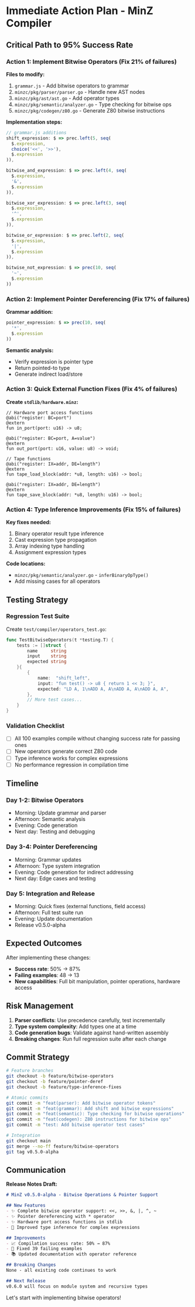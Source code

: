 # Immediate Action Plan - MinZ Compiler

## Critical Path to 95% Success Rate

### Action 1: Implement Bitwise Operators (Fix 21% of failures)

**Files to modify:**
1. `grammar.js` - Add bitwise operators to grammar
2. `minzc/pkg/parser/parser.go` - Handle new AST nodes
3. `minzc/pkg/ast/ast.go` - Add operator types
4. `minzc/pkg/semantic/analyzer.go` - Type checking for bitwise ops
5. `minzc/pkg/codegen/z80.go` - Generate Z80 bitwise instructions

**Implementation steps:**
```javascript
// grammar.js additions
shift_expression: $ => prec.left(5, seq(
  $.expression,
  choice('<<', '>>'),
  $.expression
)),

bitwise_and_expression: $ => prec.left(4, seq(
  $.expression,
  '&',
  $.expression
)),

bitwise_xor_expression: $ => prec.left(3, seq(
  $.expression,
  '^',
  $.expression
)),

bitwise_or_expression: $ => prec.left(2, seq(
  $.expression,
  '|',
  $.expression
)),

bitwise_not_expression: $ => prec(10, seq(
  '~',
  $.expression
))
```

### Action 2: Implement Pointer Dereferencing (Fix 17% of failures)

**Grammar addition:**
```javascript
pointer_expression: $ => prec(10, seq(
  '*',
  $.expression
))
```

**Semantic analysis:**
- Verify expression is pointer type
- Return pointed-to type
- Generate indirect load/store

### Action 3: Quick External Function Fixes (Fix 4% of failures)

**Create `stdlib/hardware.minz`:**
```minz
// Hardware port access functions
@abi("register: BC=port")
@extern
fun in_port(port: u16) -> u8;

@abi("register: BC=port, A=value")  
@extern
fun out_port(port: u16, value: u8) -> void;

// Tape functions
@abi("register: IX=addr, DE=length")
@extern
fun tape_load_block(addr: *u8, length: u16) -> bool;

@abi("register: IX=addr, DE=length")
@extern
fun tape_save_block(addr: *u8, length: u16) -> bool;
```

### Action 4: Type Inference Improvements (Fix 15% of failures)

**Key fixes needed:**
1. Binary operator result type inference
2. Cast expression type propagation  
3. Array indexing type handling
4. Assignment expression types

**Code locations:**
- `minzc/pkg/semantic/analyzer.go` - `inferBinaryOpType()`
- Add missing cases for all operators

## Testing Strategy

### Regression Test Suite
Create `test/compiler/operators_test.go`:
```go
func TestBitwiseOperators(t *testing.T) {
    tests := []struct {
        name     string
        input    string
        expected string
    }{
        {
            name:  "shift_left",
            input: "fun test() -> u8 { return 1 << 3; }",
            expected: "LD A, 1\nADD A, A\nADD A, A\nADD A, A",
        },
        // More test cases...
    }
}
```

### Validation Checklist
- [ ] All 100 examples compile without changing success rate for passing ones
- [ ] New operators generate correct Z80 code
- [ ] Type inference works for complex expressions
- [ ] No performance regression in compilation time

## Timeline

### Day 1-2: Bitwise Operators
- Morning: Update grammar and parser
- Afternoon: Semantic analysis
- Evening: Code generation
- Next day: Testing and debugging

### Day 3-4: Pointer Dereferencing  
- Morning: Grammar updates
- Afternoon: Type system integration
- Evening: Code generation for indirect addressing
- Next day: Edge cases and testing

### Day 5: Integration and Release
- Morning: Quick fixes (external functions, field access)
- Afternoon: Full test suite run
- Evening: Update documentation
- Release v0.5.0-alpha

## Expected Outcomes

After implementing these changes:
- **Success rate**: 50% → 87%
- **Failing examples**: 48 → 13
- **New capabilities**: Full bit manipulation, pointer operations, hardware access

## Risk Management

1. **Parser conflicts**: Use precedence carefully, test incrementally
2. **Type system complexity**: Add types one at a time
3. **Code generation bugs**: Validate against hand-written assembly
4. **Breaking changes**: Run full regression suite after each change

## Commit Strategy

```bash
# Feature branches
git checkout -b feature/bitwise-operators
git checkout -b feature/pointer-deref
git checkout -b feature/type-inference-fixes

# Atomic commits
git commit -m "feat(parser): Add bitwise operator tokens"
git commit -m "feat(grammar): Add shift and bitwise expressions"
git commit -m "feat(semantic): Type checking for bitwise operations"
git commit -m "feat(codegen): Z80 instructions for bitwise ops"
git commit -m "test: Add bitwise operator test cases"

# Integration
git checkout main
git merge --no-ff feature/bitwise-operators
git tag v0.5.0-alpha
```

## Communication

**Release Notes Draft:**
```markdown
# MinZ v0.5.0-alpha - Bitwise Operations & Pointer Support

## New Features
- ✨ Complete bitwise operator support: <<, >>, &, |, ^, ~
- ✨ Pointer dereferencing with * operator
- ✨ Hardware port access functions in stdlib
- 🚀 Improved type inference for complex expressions

## Improvements
- 📈 Compilation success rate: 50% → 87%
- 🐛 Fixed 39 failing examples
- 📚 Updated documentation with operator reference

## Breaking Changes
None - all existing code continues to work

## Next Release
v0.6.0 will focus on module system and recursive types
```

Let's start with implementing bitwise operators!